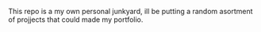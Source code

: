This repo is a my own personal junkyard, ill be putting a random asortment of projjects that could made my portfolio.